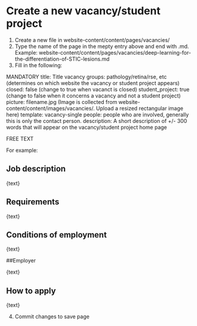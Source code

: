 # Create a new vacancy/student project

1. Create a new file in website-content/content/pages/vacancies/
2. Type the name of the page in the mepty entry above and end with .md. Example:  website-content/content/pages/vacancies/deep-learning-for-the-differentiation-of-STIC-lesions.md
3. Fill in the following:

MANDATORY
title: Title vacancy
groups: pathology/retina/rse, etc (determines on which website the vacancy or student project appears)
closed: false (change to true when vacanct is closed)
student_project: true (change to false when it concerns a vacancy and not a student project)
picture: filename.jpg (Image is collected from website-content/content/images/vacancies/. Upload a resized rectangular image here)
template: vacancy-single
people: people who are involved, generally this is only the contact person.
description: A short description of +/- 300 words that will appear on the vacancy/student project home page

FREE TEXT

For example:
## Job description
 
 {text}

## Requirements

{text}

## Conditions of employment

{text}

##Employer

{text}

## How to apply

{text}

4. Commit changes to save page
